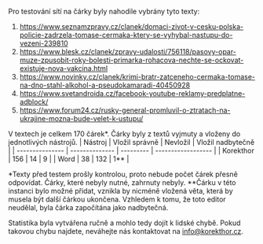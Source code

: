 Pro testování sítí na čárky byly nahodile vybrány tyto texty:
1. https://www.seznamzpravy.cz/clanek/domaci-zivot-v-cesku-polska-policie-zadrzela-tomase-cermaka-ktery-se-vyhybal-nastupu-do-vezeni-239810
2. https://www.blesk.cz/clanek/zpravy-udalosti/756118/pasovy-opar-muze-zpusobit-roky-bolesti-primarka-rohacova-nechte-se-ockovat-existuje-nova-vakcina.html
3. https://www.novinky.cz/clanek/krimi-bratr-zatceneho-cermaka-tomase-na-dno-stahl-alkohol-a-pseudokamaradi-40450928
4. https://www.svetandroida.cz/facebook-youtube-reklamy-predplatne-adblock/
5. https://www.forum24.cz/rusky-general-promluvil-o-ztratach-na-ukrajine-mozna-bude-velet-k-ustupu/

V textech je celkem 170 čárek*.
Čárky byly z textů vyjmuty a vloženy do jednotlivých nástrojů.
| Nástroj         | Vložil správně | Nevložil  | Vložil nadbytečně  |
| --------------- | -------------- | --------- | ------------------ |
| Korekthor       | 156            | 14        | 9                  |
| Word            | 38             | 132       | 1**                |

*Texty před testem prošly kontrolou, proto nebude počet čárek přesně odpovídat. Čárky, které nebyly nutné, zahrnuty nebyly.
**Čárku v této instanci bylo možné přidat, vznikla by nicméně vložená věta, která by musela být další čárkou ukončena. Vzhledem k tomu, že toto editor neudělal, byla čárka započítána jako nadbytečná.

Statistika byla vytvářena ručně a mohlo tedy dojít k lidské chybě. Pokud takovou chybu najdete, neváhejte nás kontaktovat na info@korekthor.cz.
